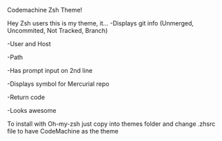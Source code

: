 Codemachine Zsh Theme!

Hey Zsh users this is my theme, it...
  -Displays git info (Unmerged, Uncommited, Not Tracked, Branch)
  
  -User and Host
  
  -Path
  
  -Has prompt input on 2nd line
  
  -Displays symbol for Mercurial repo
  
  -Return code
  
  -Looks awesome
  

To install with Oh-my-zsh just copy into themes folder and change .zhsrc file to have CodeMachine as the theme
